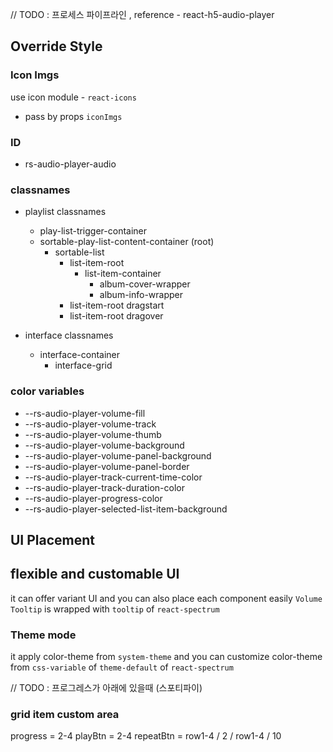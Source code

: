 // TODO : 프로세스 파이프라인 , reference - react-h5-audio-player

## Override Style

### Icon Imgs
use icon module - `react-icons`
- pass by props `iconImgs`

### ID
- rs-audio-player-audio 

### classnames
- playlist classnames
  - play-list-trigger-container
  - sortable-play-list-content-container (root)
    - sortable-list
      - list-item-root
        - list-item-container
          - album-cover-wrapper
          - album-info-wrapper
      - list-item-root dragstart
      - list-item-root dragover

- interface classnames
  - interface-container
    - interface-grid

### color variables
- --rs-audio-player-volume-fill
- --rs-audio-player-volume-track
- --rs-audio-player-volume-thumb
- --rs-audio-player-volume-background
- --rs-audio-player-volume-panel-background
- --rs-audio-player-volume-panel-border
- --rs-audio-player-track-current-time-color
- --rs-audio-player-track-duration-color
- --rs-audio-player-progress-color
- --rs-audio-player-selected-list-item-background

## UI Placement

## flexible and customable UI
it can offer variant UI and you can also place each component easily
`Volume Tooltip` is wrapped with `tooltip` of `react-spectrum`

### Theme mode
it apply color-theme from `system-theme` 
and you can customize color-theme from `css-variable` of `theme-default` of `react-spectrum`  

// TODO : 프로그레스가 아래에 있을때 (스포티파이)
### grid item custom area
progress = 2-4
playBtn = 2-4
repeatBtn = row1-4 / 2 / row1-4 / 10
